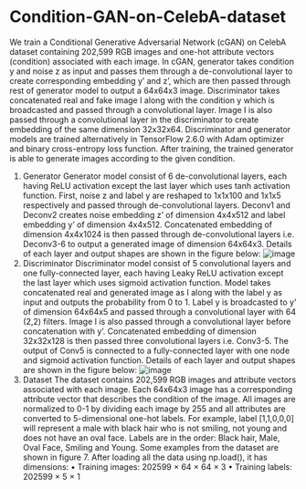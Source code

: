 # Condition-GAN-on-CelebA-dataset
We train a Conditional Generative Adversarial Network (cGAN) on CelebA dataset containing 202,599 RGB images
and one-hot attribute vectors (condition) associated with each image. In cGAN, generator takes condition y and
noise z as input and passes them through a de-convolutional layer to create corresponding embedding y’ and z’,
which are then passed through rest of generator model to output a 64x64x3 image. Discriminator takes concatenated
real and fake image I along with the condition y which is broadcasted and passed through a convolutional layer.
Image I is also passed through a convolutional layer in the discriminator to create embedding of the same dimension
32x32x64. Discriminator and generator models are trained alternatively in TensorFlow 2.6.0 with Adam optimizer
and binary cross-entropy loss function. After training, the trained generator is able to generate images according to
the given condition.
1. Generator
Generator model consist of 6 de-convolutional layers, each having ReLU activation except the last layer
which uses tanh activation function. First, noise z and label y are reshaped to 1x1x100 and 1x1x5
respectively and passed through de-convolutional layers. Deconv1 and Deconv2 creates noise embedding
z’ of dimension 4x4x512 and label embedding y’ of dimension 4x4x512. Concatenated embedding of
dimension 4x4x1024 is then passed through de-convolutional layers i.e. Deconv3-6 to output a generated
image of dimension 64x64x3. Details of each layer and output shapes are shown in the figure below:
![image](https://user-images.githubusercontent.com/102180459/171958315-119f32ca-1099-49d1-89b1-a5c3180dfd11.png)
2. Discriminator
Discriminator model consist of 5 convolutional layers and one fully-connected layer, each having Leaky
ReLU activation except the last layer which uses sigmoid activation function. Model takes concatenated
real and generated image as I along with the label y as input and outputs the probability from 0 to 1. Label
y is broadcasted to y’ of dimension 64x64x5 and passed through a convolutional layer with 64 (2,2) filters.
Image I is also passed through a convolutional layer before concatenation with y’. Concatenated embedding
of dimension 32x32x128 is then passed three convolutional layers i.e. Conv3-5. The output of Conv5 is
connected to a fully-connected layer with one node and sigmoid activation function. Details of each layer
and output shapes are shown in the figure below:
![image](https://user-images.githubusercontent.com/102180459/171958353-11717801-c806-408f-9227-02373624f387.png)
3. Dataset
The dataset contains 202,599 RGB images and attribute vectors associated with each image. Each 64x64x3
image has a corresponding attribute vector that describes the condition of the image. All images are
normalized to 0-1 by dividing each image by 255 and all attributes are converted to 5-dimensional one-hot
labels. For example, label [1,1,0,0,0] will represent a male with black hair who is not smiling, not young
and does not have an oval face. Labels are in the order: Black hair, Male, Oval Face, Smiling and Young.
Some examples from the dataset are shown in figure 7.
After loading all the data using np.load(), it has dimensions:
• Training images: 202599 × 64 × 64 × 3
• Training labels: 202599 × 5 × 1
